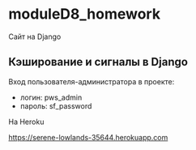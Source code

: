 # moduleD8_homework
Cайт на Django 


## Кэширование и сигналы в Django

Вход пользователя-администратора в проекте:
* логин: pws_admin
* пароль: sf_password


На Heroku

https://serene-lowlands-35644.herokuapp.com
